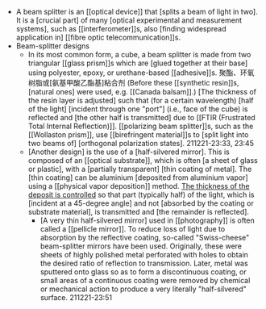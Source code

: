 - A beam splitter is an [[optical device]] that [splits a beam of light in two]. It is a [crucial part] of many [optical experimental and measurement systems], such as [[interferometer]]s, also [finding widespread application in] [[fibre optic telecommunication]]s.
- Beam-splitter designs
    - In its most common form, a cube, a beam splitter is made from two triangular [[glass prism]]s which are [glued together at their base] using polyester, epoxy, or urethane-based [[adhesive]]s. 聚酯、环氧树脂或[氨基甲酸乙酯基]粘合剂 (Before these [[synthetic resin]]s, [natural ones] were used, e.g. [[Canada balsam]].) [The thickness of the resin layer is adjusted] such that (for a certain wavelength) [half of the light] [incident through one "port"] (i.e., face of the cube) is reflected and [the other half is transmitted] due to [[FTIR (Frustrated Total Internal Reflection)]]. [[polarizing beam splitter]]s, such as the [[Wollaston prism]], use [[birefringent material]]s to [split light into two beams of] [orthogonal polarization states].
211221-23:33, 23:45
    - [Another design] is the use of a [half-silvered mirror]. This is composed of an [[optical substrate]], which is often [a sheet of glass or plastic], with a [partially transparent] [thin coating of metal]. The [thin coating] can be aluminium [deposited from aluminium vapor] using a [[physical vapor deposition]] method. [The thickness of the deposit is controlled]([[deposit]]) so that part (typically half) of the light, which is [incident at a 45-degree angle] and not [absorbed by the coating or substrate material], is transmitted and [the remainder is reflected]. 
        - [A very thin half-silvered mirror] used in [[photography]] is often called a [[pellicle mirror]]. To reduce loss of light due to absorption by the reflective coating, so-called "Swiss-cheese" beam-splitter mirrors have been used. Originally, these were sheets of highly polished metal perforated with holes to obtain the desired ratio of reflection to transmission. Later, metal was sputtered onto glass so as to form a discontinuous coating, or small areas of a continuous coating were removed by chemical or mechanical action to produce a very literally "half-silvered" surface.
211221-23:51
